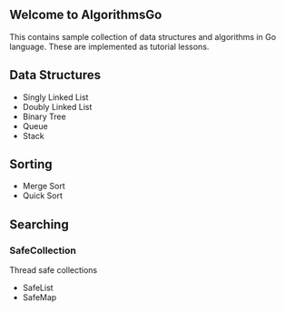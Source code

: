 ## Welcome to AlgorithmsGo
This contains sample collection of data structures and algorithms in Go language. These are implemented as tutorial lessons.

## Data Structures
  - Singly Linked List
  - Doubly Linked List
  - Binary Tree
  - Queue
  - Stack
## Sorting
  - Merge Sort
  - Quick Sort
## Searching

### SafeCollection
Thread safe collections
  - SafeList
  - SafeMap


